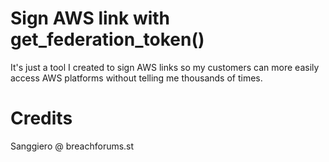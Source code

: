 # Sign AWS link with get_federation_token()

It's just a tool I created to sign AWS links so my customers can more easily access AWS platforms without telling me thousands of times.

# Credits

Sanggiero @ breachforums.st
